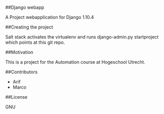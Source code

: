 ##Django webapp

A Project webapplication for Django 1.10.4


##Creating the project

Salt stack activates the virtualenv and runs django-admin.py startproject which points at this git repo.

##Motivation

This is a project for the Automation course at Hogeschool Utrecht.

##Contributors
- Arif
- Marco

##License

GNU
